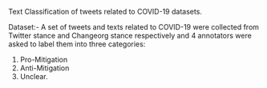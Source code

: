 
Text Classification of tweets related to COVID-19 datasets.

Dataset:- A set of tweets and texts related to COVID-19 were collected from Twitter stance and Changeorg stance respectively and 4 annotators were asked to label them into three categories:

1. Pro-Mitigation
2. Anti-Mitigation
3. Unclear.
